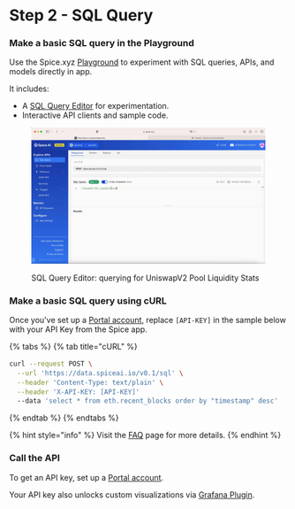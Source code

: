 # Step 2 - SQL Query

### Make a basic SQL query in the Playground

Use the Spice.xyz [Playground](broken-reference) to experiment with SQL queries, APIs, and models directly in app.&#x20;

It includes:

* A [SQL Query Editor](../../portal/sql-query-editor.md) for experimentation.
* Interactive API clients and sample code.

<figure><img src="../../.gitbook/assets/Screen Recording 2023-07-26 at 1.12.12 AM (1).gif" alt=""><figcaption><p>SQL Query Editor: querying for UniswapV2 Pool Liquidity Stats</p></figcaption></figure>

### Make a basic SQL query using cURL

Once you've set up a [Portal account](portal-login.md), replace `[API-KEY]` in the sample below with your API Key from the Spice app.

{% tabs %}
{% tab title="cURL" %}
```bash
curl --request POST \
  --url 'https://data.spiceai.io/v0.1/sql' \
  --header 'Content-Type: text/plain' \
  --header 'X-API-KEY: [API-KEY]'
  --data 'select * from eth.recent_blocks order by "timestamp" desc'
```
{% endtab %}
{% endtabs %}

{% hint style="info" %}
Visit the [FAQ](../faq.md) page for more details.
{% endhint %}

### Call the API

To get an API key, set up a [Portal account](portal-login.md).

Your API key also unlocks custom visualizations via [Grafana Plugin](../../integrations/grafana.md).&#x20;
